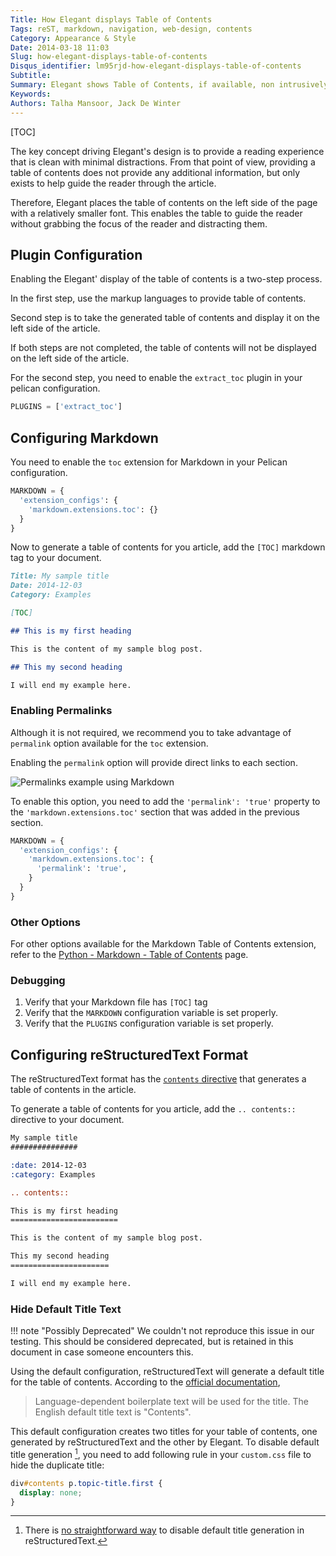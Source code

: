 ```yaml
---
Title: How Elegant displays Table of Contents
Tags: reST, markdown, navigation, web-design, contents
Category: Appearance & Style
Date: 2014-03-18 11:03
Slug: how-elegant-displays-table-of-contents
Disqus_identifier: lm95rjd-how-elegant-displays-table-of-contents
Subtitle:
Summary: Elegant shows Table of Contents, if available, non intrusively to give a clean reading experience to the visitor
Keywords:
Authors: Talha Mansoor, Jack De Winter
---
```


[TOC]

The key concept driving Elegant's design is to provide a reading experience that
is clean with minimal distractions. From that point of view, providing a table of
contents does not provide any additional information, but only exists to help guide the
reader through the article.

Therefore, Elegant places the table of contents on the left side
of the page with a relatively smaller font. This enables the table to guide the reader without
grabbing the focus of the reader and distracting them.

## Plugin Configuration

Enabling the Elegant' display of the table of contents is a two-step process.

In the first step,
use the markup languages to provide table of contents.

Second step is to take the generated table of contents and display it
on the left side of the article.

If both steps are not completed,
the table of contents will not be displayed on the left side of the article.

For the second step, you need to enable the `extract_toc` plugin in
your pelican configuration.

```python
PLUGINS = ['extract_toc']
```

## Configuring Markdown

You need to enable the `toc` extension for Markdown in your Pelican configuration.

```python
MARKDOWN = {
  'extension_configs': {
    'markdown.extensions.toc': {}
  }
}
```

Now to generate a table of contents for you article, add the `[TOC]` markdown tag to your
document.

```Markdown
Title: My sample title
Date: 2014-12-03
Category: Examples

[TOC]

## This is my first heading

This is the content of my sample blog post.

## This my second heading

I will end my example here.
```

### Enabling Permalinks

Although it is not required, we recommend you to take advantage of `permalink` option available for the
`toc` extension.

Enabling the `permalink` option will
provide direct links to each section.

![Permalinks example using Markdown]({static}/images/elegant-theme-toc-permalinks.png)

To enable this option, you need to add the `'permalink': 'true'` property to the
`'markdown.extensions.toc'` section that was added in the previous section.

```python
MARKDOWN = {
  'extension_configs': {
    'markdown.extensions.toc': {
      'permalink': 'true',
    }
  }
}
```

### Other Options

For other options available for the Markdown Table of Contents extension, refer to the
[Python - Markdown - Table of Contents](https://python-markdown.github.io/extensions/toc/)
page.

### Debugging

1. Verify that your Markdown file has `[TOC]` tag
1. Verify that the
   `MARKDOWN` configuration variable is set properly.
1. Verify that the `PLUGINS` configuration variable is
   set properly.

## Configuring reStructuredText Format

The reStructuredText format has the
[`contents` directive](http://docutils.sourceforge.net/docs/ref/rst/directives.html#table-of-contents)
that generates a table of contents in the article.

To generate a table of contents for you article, add the `.. contents::` directive to your document.

```rest
My sample title
###############

:date: 2014-12-03
:category: Examples

.. contents::

This is my first heading
========================

This is the content of my sample blog post.

This my second heading
======================

I will end my example here.
```

### Hide Default Title Text

!!! note "Possibly Deprecated"
We couldn't not reproduce this issue in our testing. This should be considered deprecated, but is retained in this document in case someone encounters this.

Using the default configuration, reStructuredText will generate a default title for the table
of contents. According to the [official
documentation](http://docutils.sourceforge.net/docs/ref/rst/directives.html#table-of-contents),

> Language-dependent boilerplate text will be used for the title. The English
> default title text is "Contents".

This default configuration creates two titles for your table of contents, one generated by
reStructuredText and the other by Elegant. To disable default title generation
[^disabletitle], you need to add following rule in your `custom.css` file to hide the
duplicate title:

```css
div#contents p.topic-title.first {
  display: none;
}
```

[^disabletitle]: There is [no straightforward way](https://github.com/Pelican-Elegant/elegant/issues/54) to disable default title generation in reStructuredText.

